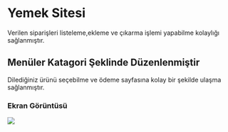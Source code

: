 <h1> Yemek Sitesi </h1>

Verilen siparişleri listeleme,ekleme ve çıkarma işlemi yapabilme kolaylığı sağlanmıştır.

<h2> Menüler Katagori Şeklinde Düzenlenmiştir </h2>

Dilediğiniz ürünü seçebilme ve ödeme sayfasına kolay bir şekilde ulaşma sağlanmıştır.

<h3> Ekran Görüntüsü </h3>

![](yemek-sitesi.gif)

